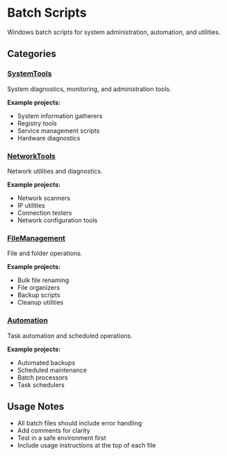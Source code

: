 # Batch Scripts

Windows batch scripts for system administration, automation, and utilities.

## Categories

### [SystemTools](SystemTools/)
System diagnostics, monitoring, and administration tools.

**Example projects:**
- System information gatherers
- Registry tools
- Service management scripts
- Hardware diagnostics

### [NetworkTools](NetworkTools/)
Network utilities and diagnostics.

**Example projects:**
- Network scanners
- IP utilities
- Connection testers
- Network configuration tools

### [FileManagement](FileManagement/)
File and folder operations.

**Example projects:**
- Bulk file renaming
- File organizers
- Backup scripts
- Cleanup utilities

### [Automation](Automation/)
Task automation and scheduled operations.

**Example projects:**
- Automated backups
- Scheduled maintenance
- Batch processors
- Task schedulers

## Usage Notes

- All batch files should include error handling
- Add comments for clarity
- Test in a safe environment first
- Include usage instructions at the top of each file
